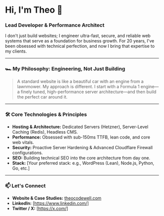# Hi, I'm Theo 👋

### Lead Developer & Performance Architect

I don't just build websites; I engineer ultra-fast, secure, and reliable web systems that serve as a foundation for business growth. For 20 years, I've been obsessed with technical perfection, and now I bring that expertise to my clients.

---

### 🏎️ My Philosophy: Engineering, Not Just Building

> A standard website is like a beautiful car with an engine from a lawnmower. My approach is different. I start with a Formula 1 engine—a finely tuned, high-performance server architecture—and then build the perfect car around it.

---

### 🛠️ Core Technologies & Principles

*   **Hosting & Architecture:** Dedicated Servers (Hetzner), Server-Level Caching (Redis), Headless CMS.
*   **Performance:** Obsessed with sub-150ms TTFB, lean code, and core web vitals.
*   **Security:** Proactive Server Hardening & Advanced Cloudflare Firewall configurations.
*   **SEO:** Building technical SEO into the core architecture from day one.
*   **Stack:** [Your preferred stack: e.g., WordPress (Lean), Node.js, Python, Go, etc.]

---

### 📫 Let's Connect

*   **Website & Case Studies:** [theocodewell.com](https://theocodewell.com)
*   **LinkedIn:** [https://www.linkedin.com/]
*   **Twitter / X:** [https://x.com/]
